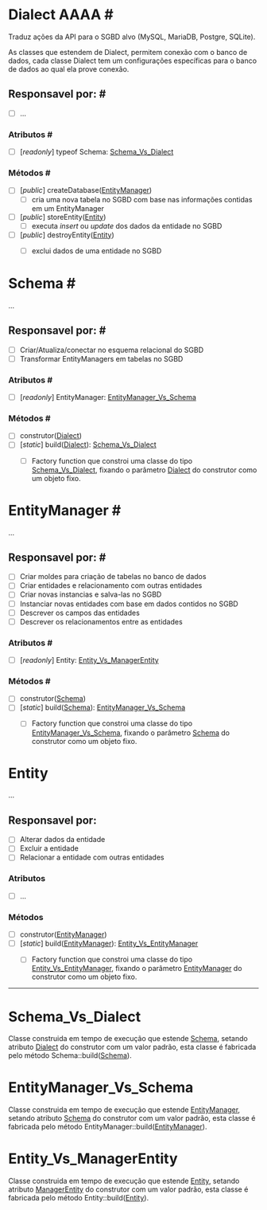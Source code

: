 Dialect AAAA <a name="1.">#</a>
===

Traduz ações da API para o SGBD alvo (MySQL, MariaDB, Postgre, SQLite).

As classes que estendem de Dialect, permitem conexão com o banco de dados, cada classe Dialect tem um configurações específicas para o banco de dados ao qual ela prove conexão.

## Responsavel por: <a name="1.1">#</a>

- [ ] ...

### Atributos <a name="Dialect_1.1">#</a>

- [ ] [_readonly_] typeof Schema: [Schema_Vs_Dialect](#schema_Vs_dialect)

### Métodos <a name="Dialect_1.2">#</a>

- [ ] [_public_] createDatabase([EntityManager](#EntityManager))
  - [ ] cria uma nova tabela no SGBD com base nas informações contidas em um EntityManager
- [ ] [_public_] storeEntity([Entity](#Entity))
  - [ ] executa _insert_ ou _update_ dos dados da entidade no SGBD
- [ ] [_public_] destroyEntity([Entity](#Entity))
  - [ ] exclui dados de uma entidade no SGBD





Schema <a name="Schema">#</a>
===

...

## Responsavel por: <a name="Schema_1">#</a>

- [ ] Criar/Atualiza/conectar no esquema relacional do SGBD
- [ ] Transformar EntityManagers em tabelas no SGBD

### Atributos <a name="Schema_1.1">#</a>

- [ ] [_readonly_] EntityManager: [EntityManager_Vs_Schema](#EntityManager_Vs_Schema)

### Métodos <a name="Schema_1.2">#</a>

- [ ] construtor([Dialect](#dialect))
- [ ] [_static_] build([Dialect](#dialect)): [Schema_Vs_Dialect](#schema_Vs_dialect)
  - [ ] Factory function que constroi uma classe do tipo [Schema_Vs_Dialect](#schema_Vs_dialect), fixando o parâmetro [Dialect](#dialect) do construtor como um objeto fixo.





EntityManager <a name="EntityManager">#</a>
===

...

## Responsavel por: <a name="EntityManager_1">#</a>

- [ ] Criar moldes para criação de tabelas no banco de dados
- [ ] Criar entidades e relacionamento com outras entidades
- [ ] Criar novas instancias e salva-las no SGBD
- [ ] Instanciar novas entidades com base em dados contidos no SGBD
- [ ] Descrever os campos das entidades
- [ ] Descrever os relacionamentos entre as entidades

### Atributos <a name="EntityManager_1.1">#</a>

- [ ] [_readonly_] Entity: [Entity_Vs_ManagerEntity](#Entity_Vs_ManagerEntity)

### Métodos <a name="EntityManager_1.2">#</a>

- [ ] construtor([Schema](#Schema))
- [ ] [_static_] build([Schema](#Schema)): [EntityManager_Vs_Schema](#EntityManager_Vs_Schema)
  - [ ] Factory function que constroi uma classe do tipo [EntityManager_Vs_Schema](#EntityManager_Vs_Schema), fixando o parâmetro [Schema](#Schema) do construtor como um objeto fixo.





Entity
===

...

## Responsavel por:

- [ ] Alterar dados da entidade
- [ ] Excluir a entidade
- [ ] Relacionar a entidade com outras entidades

### Atributos

- [ ] ...

### Métodos

- [ ] construtor([EntityManager](#EntityManager))
- [ ] [_static_] build([EntityManager](#EntityManager)): [Entity_Vs_EntityManager](#Entity_Vs_EntityManager)
  - [ ] Factory function que constroi uma classe do tipo [Entity_Vs_EntityManager](#Entity_Vs_EntityManager), fixando o parâmetro [EntityManager](#EntityManager) do construtor como um objeto fixo.




---





Schema_Vs_Dialect
===

Classe construida em tempo de execução que estende [Schema](#Schema), setando atributo [Dialect](#Dialect) do construtor com um valor padrão, esta classe é fabricada pelo método Schema::build([Schema](#Schema)).





EntityManager_Vs_Schema
===

Classe construida em tempo de execução que estende [EntityManager](#EntityManager), setando atributo [Schema](#Schema) do construtor com um valor padrão, esta classe é fabricada pelo método EntityManager::build([EntityManager](#EntityManager)).





Entity_Vs_ManagerEntity
===

Classe construida em tempo de execução que estende [Entity](#Entity), setando atributo [ManagerEntity](#ManagerEntity) do construtor com um valor padrão, esta classe é fabricada pelo método Entity::build([Entity](#Entity)).